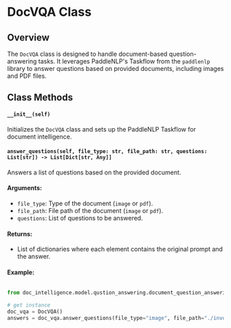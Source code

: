 # DocVQA Class

## Overview

The `DocVQA` class is designed to handle document-based question-answering tasks. It leverages PaddleNLP's Taskflow from the `paddlenlp` library to answer questions based on provided documents, including images and PDF files.

## Class Methods

#### `__init__(self)`

Initializes the `DocVQA` class and sets up the PaddleNLP Taskflow for document intelligence.

#### `answer_questions(self, file_type: str, file_path: str, questions: List[str]) -> List[Dict[str, Any]]`

Answers a list of questions based on the provided document.

#### Arguments:
- `file_type`: Type of the document (`image` or `pdf`).
- `file_path`: File path of the document (`image` or `pdf`).
- `questions`: List of questions to be answered.

#### Returns:
- List of dictionaries where each element contains the original prompt and the answer.

#### Example:
``` python

from doc_intelligence.model.qustion_answering.document_question_answering import DocVQA

# get instance
doc_vqa = DocVQA()
answers = doc_vqa.answer_questions(file_type="image", file_path="./invoice.jpg", questions=["what is total amount?", "what is invoice number?"]) 
```
